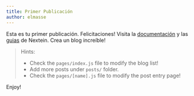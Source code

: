 ```yaml
---
title: Primer Publicación
author: elmasse
---
```


Esta es tu primer publicación. Felicitaciones! Visita la [documentación](https://nextein.now.sh/docs) y las [guias](https://nextein.now.sh/guides) de Nextein. Crea un blog increíble!

> Hints:
> - Check the `pages/index.js` file to modify the blog list! 
> - Add more posts under `posts/` folder.
> - Check the `pages/[name].js` file to modify the post entry page!

Enjoy!
